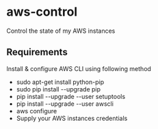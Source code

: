 # aws-control
Control the state of my AWS instances

## Requirements
Install & configure AWS CLI using following method

* sudo apt-get install python-pip
* sudo pip install --upgrade pip
* pip install --upgrade --user setuptools
* pip install --upgrade --user awscli
* aws configure
* Supply your AWS instances credentials

